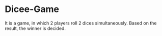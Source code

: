 # Dicee-Game
It is a game, in which 2 players roll 2 dices simultaneously. Based on the result, the winner is decided.
